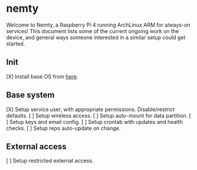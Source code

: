 # nemty
Welcome to Nemty, a Raspberry Pi 4 running ArchLinux ARM for always-on services! This document lists some of the current ongoing work on the device, and general ways someone interested in a similar setup could get started.

## Init

[X] Install base OS from [here](https://archlinuxarm.org/platforms/armv6/raspberry-pi).

## Base system

[X] Setup service user, with appropriate permissions. Disable/restrict defaults.
[ ] Setup wireless access.
[ ] Setup auto-mount for data partition.
[ ] Setup keys and email config.
[ ] Setup crontab with updates and health checks.
[ ] Setup repo auto-update on change.

## External access

[ ] Setup restricted external access.
